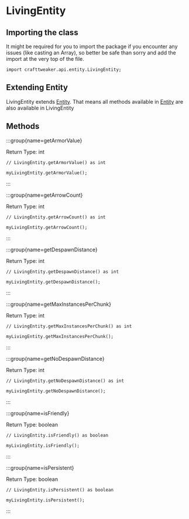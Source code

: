 # LivingEntity

## Importing the class

It might be required for you to import the package if you encounter any issues (like casting an Array), so better be safe than sorry and add the import at the very top of the file.
```zenscript
import crafttweaker.api.entity.LivingEntity;
```


## Extending Entity

LivingEntity extends [Entity](/mods/sixikutils/utils/entity/Entity). That means all methods available in [Entity](/mods/sixikutils/utils/entity/Entity) are also available in LivingEntity

## Methods

:::group{name=getArmorValue}

Return Type: int

```zenscript
// LivingEntity.getArmorValue() as int

myLivingEntity.getArmorValue();
```

:::

:::group{name=getArrowCount}

Return Type: int

```zenscript
// LivingEntity.getArrowCount() as int

myLivingEntity.getArrowCount();
```

:::

:::group{name=getDespawnDistance}

Return Type: int

```zenscript
// LivingEntity.getDespawnDistance() as int

myLivingEntity.getDespawnDistance();
```

:::

:::group{name=getMaxInstancesPerChunk}

Return Type: int

```zenscript
// LivingEntity.getMaxInstancesPerChunk() as int

myLivingEntity.getMaxInstancesPerChunk();
```

:::

:::group{name=getNoDespawnDistance}

Return Type: int

```zenscript
// LivingEntity.getNoDespawnDistance() as int

myLivingEntity.getNoDespawnDistance();
```

:::

:::group{name=isFriendly}

Return Type: boolean

```zenscript
// LivingEntity.isFriendly() as boolean

myLivingEntity.isFriendly();
```

:::

:::group{name=isPersistent}

Return Type: boolean

```zenscript
// LivingEntity.isPersistent() as boolean

myLivingEntity.isPersistent();
```

:::


